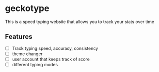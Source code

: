 # geckotype

This is a speed typing website that allows you to track your stats over time

## Features

- [ ] Track typing speed, accuracy, consistency
- [ ] theme changer
- [ ] user account that keeps track of score
- [ ] different typing modes
